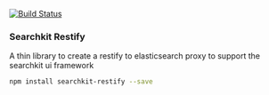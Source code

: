 [![Build Status](https://travis-ci.org/cvinson/searchkit-restify.svg?branch=master)](https://travis-ci.org/cvinson/searchkit-restify)

### Searchkit Restify
A thin library to create a restify to elasticsearch proxy to support the searchkit ui framework

```sh
npm install searchkit-restify --save
```
